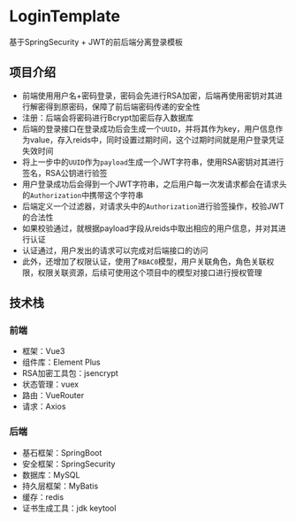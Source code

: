 # LoginTemplate

基于SpringSecurity + JWT的前后端分离登录模板

## 项目介绍

* 前端使用用户名+密码登录，密码会先进行RSA加密，后端再使用密钥对其进行解密得到原密码，保障了前后端密码传递的安全性
* 注册：后端会将密码进行Bcrypt加密后存入数据库
* 后端的登录接口在登录成功后会生成一个`UUID`，并将其作为key，用户信息作为value，存入reids中，同时设置过期时间，这个过期时间就是用户登录凭证失效时间
* 将上一步中的`UUID`作为`payload`生成一个JWT字符串，使用RSA密钥对其进行签名，RSA公钥进行验签
* 用户登录成功后会得到一个JWT字符串，之后用户每一次发请求都会在请求头的`Authorization`中携带这个字符串
* 后端定义一个过滤器，对请求头中的`Authorization`进行验签操作，校验JWT的合法性
* 如果校验通过，就根据payload字段从reids中取出相应的用户信息，并对其进行认证
* 认证通过，用户发出的请求可以完成对后端接口的访问
* 此外，还增加了权限认证，使用了`RBAC0`模型，用户关联角色，角色关联权限，权限关联资源，后续可使用这个项目中的模型对接口进行授权管理

## 技术栈

### 前端

* 框架：Vue3
* 组件库：Element Plus
* RSA加密工具包：jsencrypt
* 状态管理：vuex
* 路由：VueRouter
* 请求：Axios

### 后端

* 基石框架：SpringBoot
* 安全框架：SpringSecurity
* 数据库：MySQL
* 持久层框架：MyBatis
* 缓存：redis
* 证书生成工具：jdk keytool

